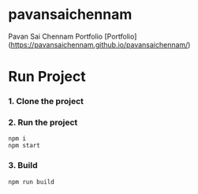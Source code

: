 # pavansaichennam
Pavan Sai Chennam Portfolio
[Portfolio] (https://pavansaichennam.github.io/pavansaichennam/)
# Run Project
### 1. Clone the project

### 2. Run the project
```shell
npm i
npm start
```

### 3. Build
```shell
npm run build
```
